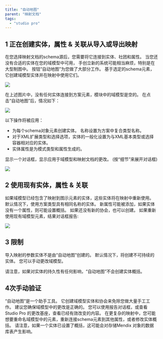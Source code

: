 ```yaml
---
title: "自动地图"
parent: "映射文档"
tags:
  - "studio pro"
---
```


## 1 正在创建实体，属性 & 关联从导入或导出映射

在您选择映射文档的schema源后，您需要将它连接到实体、社团和属性。 当您还没有合适的实体在您的域模型中可用， 手创立新的系统可能相当麻烦，特别是在大型制图中。 按钮“自动地图”为您做了大部分工作。 基于选定的schema元素，它创建域模型实体并在映射中使用它们。

![](attachments/16713730/18579457.png)

在上述图片中，没有任何实体连接到方案元素，模块中的域模型是空的。 在点击“自动地图”后，情况如下：

![](attachments/16713730/18579459.png)

以下操作将被应用：

*   为每个schema对象元素创建实体。 名称设置为方案中复合类型名称。
*   对于XML扩展类型和选择选项，实体的一般化设置为与XML基本类型或选择容器相对应的实体。
*   实体属性是为模式类型和属性生成的。

显示一个对话框，显示应用于域模型和映射文档的更改。 (按“细节”来展开对话框)

![](attachments/16713730/18579458.png)

## 2 使用现有实体，属性 & 关联

如果域模型已经包含了映射到图示元素的实体，这些实体将在映射中重新使用。 默认情况下，使用方案类型具有相同名称的实体。 新属性可能被添加，如果实体没有一个属性，则可能设置概括。 如果还没有新的协会，也可以创建。 如果重新使用现有域模型元素，结果对话框报告:

![](attachments/16713730/18579460.png)

## 3 限制

导入映射的参数实体不是由“自动地图”创建的。 默认情况下，将创建不可持续的实体。 您可以手动更改域模型。

请注意，如果对实体的持久性有任何影响，“自动地图”不会创建实体概括。

## 4次手动验证

“自动地图”是一个助手工具。 它创建域模型实体和协会来免除您做大量手工工作。 建议您确保域模型中的更改是正确的。 您可以使用报告对话框，或查看Studio Pro 的更改基座，查看已经有效改变的内容。 在更复杂的映射中，您可能想要重命名域模型中的元素，重新连接schema元素到其他属性，或者修改实体概括。 请注意，如果一个实体已设置了概括，这可能会对存储Mendix 对象的数据库表产生影响。

